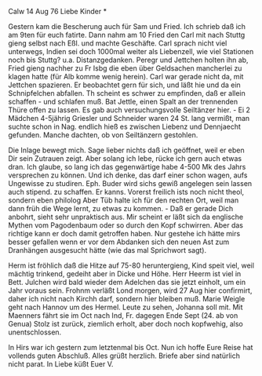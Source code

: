  Calw 14 Aug 76
Liebe Kinder <Marie>*

Gestern kam die Bescherung auch für Sam und Fried. Ich schrieb daß ich am 9ten für euch fatirte. Dann nahm am 10 Fried den Carl mit nach Stuttg gieng selbst nach Eßl. und machte Geschäfte. Carl sprach nicht viel unterwegs, Indien sei doch 1000mal weiter als Liebenzell, wie viel Stationen noch bis Stuttg? u.a. Distanzgedanken. Peregr und Jettchen holten ihn ab, Fried gieng nachher zu Fr Isbg die eben über Geldsachen mancherlei zu klagen hatte (für Alb komme wenig herein). Carl war gerade nicht da, mit Jettchen spazieren. Er beobachtet gern für sich, und läßt hie und da ein Schnipfelchen abfallen. Th scheint es schwer zu empfinden, daß er allein schaffen - und schlafen muß. Bat Jettle, einen Spalt an der trennenden Thüre offen zu lassen. Es gab auch versuchungsvolle Seiltänzer hier. - Ei 2 Mädchen 4-5jährig Griesler und Schneider waren 24 St. lang vermißt, man suchte schon in Nag. endlich hieß es zwischen Liebenz und Dennjaecht gefunden. Manche dachten, ob von Seiltänzern gestohlen.

Die Inlage bewegt mich. Sage lieber nichts daß ich geöffnet, weil er eben Dir sein Zutrauen zeigt. Aber solang ich lebe, rücke ich gern auch etwas dran. Ich glaube, so lang ich das gegenwärtige habe 4-500 Mk des Jahrs versprechen zu können. Und ich denke, das darf einer schon wagen, aufs Ungewisse zu studiren. Eph. Buder wird sichs gewiß angelegen sein lassen auch stipend. zu schaffen. Er kanns. Vorerst freilich ists noch nicht theol, sondern eben philolog Aber Tüb halte ich für den rechten Ort, weil man dann früh die Wege lernt, zu etwas zu kommen. - Daß er gerade Dich anbohrt, sieht sehr unpraktisch aus. Mir scheint er läßt sich da englische Mythen vom Pagodenbaum oder so durch den Kopf schwirren. Aber das richtige kann er doch damit getroffen haben. Nur gestehe ich hätte mirs besser gefallen wenn er vor dem Abdanken sich den neuen Ast zum Dranhängen ausgesucht hätte (wie das mal Sprichwort sagt).

Herm ist fröhlich daß die Hitze auf 75-80 heruntergieng, Kind speit viel, weil mächtig trinkend, gedeiht aber in Dicke und Höhe. Herr Heerm ist viel in Bett. Julchen wird bald wieder dem Adelchen das sie jetzt einholt, um ein Jahr voraus sein. Frohnm verläßt Lond morgen, wird 27 Aug hier confirmirt, daher ich nicht nach Kirchh darf, sondern hier bleiben muß. 
Marie Weigle geht nach Hannov um des Hermel. Leute zu sehen, Johanna soll mit. Mit Maenners fährt sie im Oct nach Ind, Fr. dagegen Ende Sept (24. ab von Genua) Stolz ist zurück, ziemlich erholt, aber doch noch kopfwehig, also unentschlossen.

In Hirs war ich gestern zum letztenmal bis Oct. Nun ich hoffe Eure Reise hat vollends guten Abschluß. Alles grüßt herzlich. Briefe aber sind natürlich nicht parat. In Liebe küßt
 Euer V.
